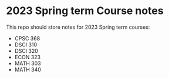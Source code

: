 # 2023 Spring term Course notes

This repo should store notes for 2023 Spring term courses:
- CPSC 368
- DSCI 310
- DSCI 320
- ECON 323
- MATH 303
- MATH 340
